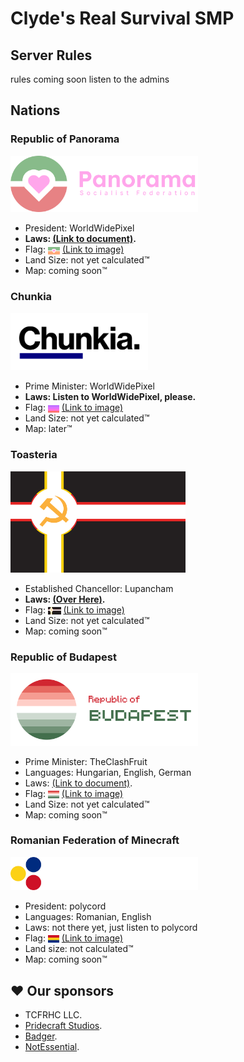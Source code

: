 # Clyde's Real Survival SMP

## Server Rules

rules coming soon
listen to the admins

## Nations

### Republic of Panorama

<img width="300px" alt="Banner of Republic of Panorama" src="./Nations/Republic%20of%20Panorama/Banner.svg">

- President: WorldWidePixel
- **Laws: [(Link to document)](./Nations/Republic%20of%20Panorama/Laws.md).**
- Flag: <img height="12px" alt="Flag of Panorama Socialist Federation" style="vertical-align: middle;" src="./Nations/Republic%20of%20Panorama/Flag.svg"> [(Link to image)](./Nations/Republic%20of%20Panorama/Flag.svg)
- Land Size: not yet calculated™
- Map: coming soon™

### Chunkia

<img width="220px" alt="Banner of Chunkia" src="./Nations/Chunkia/chunkiaBanner.png">

- Prime Minister: WorldWidePixel
- **Laws: Listen to WorldWidePixel, please.**
- Flag: <img height="12px" alt="Flag of Chunkia" style="vertical-align: middle;" src="./Nations/Chunkia/chunkia512.png"> [(Link to image)](./Nations/Chunkia/chunkia512.png)
- Land Size: not yet calculated™
- Map: later™

### Toasteria

<img width="280px" alt="Banner of Toasteria" src="./Nations/Toasteria/toasteriaflag.svg">

- Established Chancellor: Lupancham
- **Laws: [(Over Here)](./Nations/Toasteria/Laws.md).**
- Flag: <img height="12px" alt="Flag of Toasteria" style="vertical-align: middle;" src="./Nations/Toasteria/toasteriaflag.svg"> [(Link to image)](./Nations/Toasteria/toasteriaflag.svg)
- Land Size: not yet calculated™
- Map: coming soon™

### Republic of Budapest

<img width="300px" alt="Banner of Republic of Panorama" src="./Nations/Republic of Budapest/Assets/Banner.svg">

- Prime Minister: TheClashFruit
- Languages: Hungarian, English, German
- Laws: [(Link to document)](./Nations/Republic%20of%20Budapest/Laws.md).
- Flag: <img height="12px" alt="Flag of Republic of Budapest" style="vertical-align: middle;" src="./Nations/Republic%20of%20Budapest/Assets/Flag.svg"> [(Link to image)](./Nations/Republic%20of%20Budapest/Assets/Flag.svg)
- Land Size: not yet calculated™
- Map: coming soon™

### Romanian Federation of Minecraft

<img width="300px" alt="Logo of the Romanian Federation of Minecraft" src="./Nations/Romanian Federation of Minecraft/RFM logo.svg">

- President: polycord
- Languages: Romanian, English
- Laws: not there yet, just listen to polycord
- Flag: <img height="12px" alt="Flag of the Romanian Federation of Minecraft" style="vertical-align:middle;" src="./Nations/Romanian%20Federation%20of%20Minecraft/FMC flag.svg"> [(Link to image)](./Nations/Romanian%20Federation%20of%20Minecraft/FMC%20flag.svg)
- Land size: not calculated™
- Map: coming soon™

<!-- ### Public Browser Map

The server also has a [(Public Map!)](http://141.147.29.5:25582/#crss;flat;64,64,-60;0) -->

## ♥ Our sponsors

- TCFRHC LLC.
- [Pridecraft Studios](https://pridecraft.gay).
- [Badger](https://badger.worldwidepixel.ca).
- [NotEssential](https://notessential.blurry.gay).